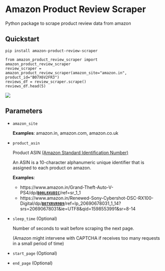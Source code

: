 # Amazon Product Review Scraper
Python package to scrape product review data from amazon

## Quickstart

```
pip install amazon-product-review-scraper
```
        
```
from amazon_product_review_scraper import amazon_product_review_scraper
review_scraper = amazon_product_review_scraper(amazon_site="amazon.in", product_id="B07X6V2FR3")
reviews_df = review_scraper.scrape()
reviews_df.head(5)
```
    
<kbd>
  <img src="https://github.com/SinghalHarsh/amazon-product-review-scraper/blob/master/tutorials/quickstart.png">
</kbd>

## Parameters
   * ```amazon_site```
        
        **Examples**: amazon.in, amazon.com, amazon.co.uk
   
   

   
   * ```product_asin```
   
        Product ASIN [(Amazon Standard Identification Number)](https://www.nchannel.com/blog/amazon-asin-what-is-an-asin-number/)
        
        An ASIN is a 10-character alphanumeric unique identifier that is assigned to each product on amazon.
        
        **Examples**:
        * https<span>://ww</span>w.amazon.i<span>n/Grand-Theft-Auto-V-PS4/dp/<code><b><ins>B00L8XUDIC</ins></b></code>/ref=sr_1_1
        * http</span>s://ww<span>w.amazon.</span>in/Renewed-Sony-Cybershot-DSC-RX100-Digital/dp/<code><b><ins>B07XRVR9B9</ins></b></code>/ref=lp_20690678031_1_14?srs=20690678031&ie=UTF8&qid=1598553991&sr=8-14
  
   
   * ```sleep_time``` (Optional)
   
        Number of seconds to wait before scraping the next page.
        
        (Amazon might intervene with CAPTCHA if receives too many requests in a small period of time)
   
   * ```start_page``` (Optional)
   
   * ```end_page``` (Optional)
